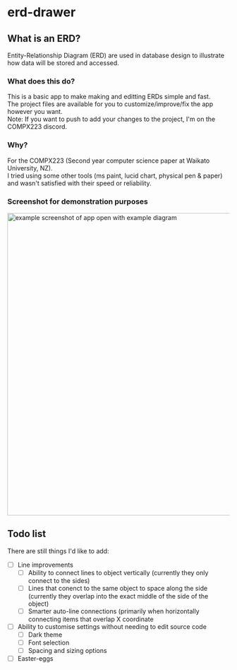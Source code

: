 # erd-drawer
<h2>What is an ERD?</h2>
Entity-Relationship Diagram (ERD) are used in database design to illustrate how data will be stored and accessed.

<h3>What does this do?</h3>
This is a basic app to make making and editting ERDs simple and fast. <br>
The project files are available for you to customize/improve/fix the app however you want. <br>
Note: If you want to push to add your changes to the project, I'm on the COMPX223 discord.

<h3>Why?</h3>
For the COMPX223 (Second year computer science paper at Waikato University, NZ). <br>
I tried using some other tools (ms paint, lucid chart, physical pen & paper) and wasn't satisfied with their speed or reliability.

<h3>Screenshot for demonstration purposes</h3>

<img width="684" alt="example screenshot of app open with example diagram" src="https://github.com/MunchDuster/erd-drawer/assets/72060614/85e2e531-7426-4851-a566-04ec12ae2fdb">


<h2>Todo list</h2>
There are still things I'd like to add:

- [ ] Line improvements
  - [ ] Ability to connect lines to object vertically (currently they only connect to the sides)
  - [ ] Lines that conenct to the same object to space along the side (currently they overlap into the exact middle of the side of the object)
  - [ ] Smarter auto-line connections (primarily when horizontally connecting items that overlap X coordinate
- [ ] Ability to customise settings without needing to edit source code
  - [ ] Dark theme
  - [ ] Font selection
  - [ ] Spacing and sizing options
- [ ] Easter-eggs
